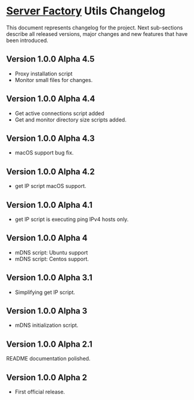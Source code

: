 # [Server Factory](https://github.com/Server-Factory/Core-Framework) Utils Changelog

This document represents changelog for the project. Next sub-sections describe all released versions, major changes and
new features that have been introduced.

## Version 1.0.0 Alpha 4.5

- Proxy installation script
- Monitor small files for changes.

## Version 1.0.0 Alpha 4.4

- Get active connections script added
- Get and monitor directory size scripts added.

## Version 1.0.0 Alpha 4.3

- macOS support bug fix.

## Version 1.0.0 Alpha 4.2

- get IP script macOS support.

## Version 1.0.0 Alpha 4.1

- get IP script is executing ping IPv4 hosts only.

## Version 1.0.0 Alpha 4

- mDNS script: Ubuntu support
- mDNS script: Centos support.

## Version 1.0.0 Alpha 3.1

- Simplifying get IP script.

## Version 1.0.0 Alpha 3

- mDNS initialization script.

## Version 1.0.0 Alpha 2.1

README documentation polished.

## Version 1.0.0 Alpha 2

- First official release.
